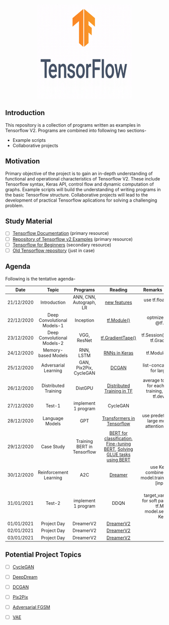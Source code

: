 <p align="center"><img src="images\tensorflow-2.0.gif" height="300" width="300"></img></p>

## Introduction  
This repository is a collection of programs written as examples in Tensorflow V2. Programs are combined into following two sections-  
* Example scripts  
* Collaborative projects  

## Motivation
Primary objective of the project is to gain an in-depth understanding of functional and operational characteristics of Tensorflow V2. These include Tensorflow syntax, Keras API, control flow and dynamic computation of graphs. Example scripts will build the understanding of writing programs in the basic Tensorflow structure. Collaborative projects will lead to the development of practical Tensorflow aplications for solving a challenging problem.  

## Study Material
 - [ ] [Tensorflow Documentation](https://www.tensorflow.org/api_docs) (primary resource)  
 - [ ] [Repository of Tensorflow v2 Examples](https://github.com/dragen1860/TensorFlow-2.x-Tutorials) (primary resource)  
 - [ ] [Tensorflow for Beginners](https://www.tensorflow.org/tutorials) (secondary resource)
 - [ ] [Old Tensorflow repository](https://github.com/aymericdamien/TensorFlow-Examples) (just in case)  

## Agenda
Following is the tentative agenda-  

| Date       | Topic                            | Programs               | Reading |Remarks (weak points)   |
|:----------:|:--------------------------------:|:----------------------:|:-------:|:--------:|
| 21/12/2020 |Introduction                      |ANN, CNN, Autograph, LR | [new features](https://www.tensorflow.org/guide/effective_tf2)| use tf.float32 from now on         |
| 22/12/2020 |Deep Convolutional Models-1       |Inception               | [tf.Module()](https://www.tensorflow.org/api_docs/python/tf/Module)| optmize graph using @tf.function|
| 23/12/2020 |Deep Convolutional Models-2       |VGG, ResNet             | [tf.GradientTape()](https://www.tensorflow.org/api_docs/python/tf/GradientTape)|tf.Session() replaced with tf.GradientTape()          |
| 24/12/2020 |Memory-based Models               |RNN, LSTM               | [RNNs in Keras](https://www.tensorflow.org/guide/keras/rnn)| tf.Module() preferred         |
| 25/12/2020 |Adversarial Learning              |GAN, Pix2Pix, CycleGAN  | [DCGAN](https://www.tensorflow.org/tutorials/generative/dcgan)| list-concatenated layers for larger models         |
| 26/12/2020 |Distributed Training              |DistGPU                 | [Distributed Training in TF](https://www.tensorflow.org/guide/distributed_training)| average tower gradients for each GPU udring training, manually set tf.device() flag         |
| 27/12/2020 |Test-1                            |implement 1 program     |CycleGAN         |-          |
| 28/12/2020 |Language Models                   |GPT              | [Transformers in Tensorflow](https://www.tensorflow.org/tutorials/text/transformer)| use predefined layers for large models, revise attention mechanisms|
| 29/12/2020 |Case Study                        |Training BERT in Tensorflow| [BERT for classification](https://www.tensorflow.org/tutorials/text/classify_text_with_bert), [Fine-tuning BERT](https://www.tensorflow.org/official_models/fine_tuning_bert), [Solving GLUE tasks using BERT](https://www.tensorflow.org/tutorials/text/solve_glue_tasks_using_bert_on_tpu)|          |
| 30/12/2020 |Reinforcement Learning            |A2C            | [Dreamer](https://github.com/danijar/dreamer)| use Keras API for combined model loss, model.train_on_bathc(obs, [inp1, inp2])         |
| 31/01/2021 |Test-2                            |implement 1 program     |DDQN         |use target_variable.assign() for soft param updates in tf.Module or model.set_weights() in Keras API|
| 01/01/2021 |Project Day                       |DreamerV2               |[DreamerV2](https://github.com/danijar/dreamerv2)         |          |
| 02/01/2021 |Project Day                       |DreamerV2               |[DreamerV2](https://github.com/danijar/dreamerv2)         |          |
| 03/01/2021 |Project Day                       |DreamerV2               |[DreamerV2](https://github.com/danijar/dreamerv2)         |          |

## Potential Project Topics

- [ ] [CycleGAN](https://www.tensorflow.org/tutorials/generative/cyclegan)
- [ ] [DeepDream](https://www.tensorflow.org/tutorials/generative/deepdream)
- [ ] [DCGAN](https://www.tensorflow.org/tutorials/generative/dcgan)
- [ ] [Pix2Pix](https://www.tensorflow.org/tutorials/generative/pix2pix)
- [ ] [Adversarial FGSM](https://www.tensorflow.org/tutorials/generative/adversarial_fgsm)
- [ ] [VAE](https://www.tensorflow.org/tutorials/generative/cvae)




